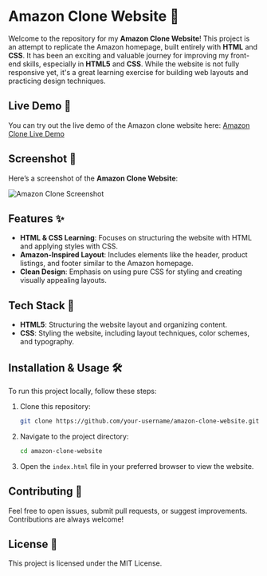 
# Amazon Clone Website 🛒

Welcome to the repository for my **Amazon Clone Website**! This project is an attempt to replicate the Amazon homepage, built entirely with **HTML** and **CSS**. It has been an exciting and valuable journey for improving my front-end skills, especially in **HTML5** and **CSS**. While the website is not fully responsive yet, it's a great learning exercise for building web layouts and practicing design techniques.

## Live Demo 🚀
You can try out the live demo of the Amazon clone website here: [Amazon Clone Live Demo](https://github.com/tajwone17.github.io/amazon-clone/)

## Screenshot 📸
Here’s a screenshot of the **Amazon Clone Website**:

![Amazon Clone Screenshot](https://github.com/tajwone17/amazon-clone-website/Images/project2.png)

## Features ✨
- **HTML & CSS Learning**: Focuses on structuring the website with HTML and applying styles with CSS.
- **Amazon-Inspired Layout**: Includes elements like the header, product listings, and footer similar to the Amazon homepage.
- **Clean Design**: Emphasis on using pure CSS for styling and creating visually appealing layouts.

## Tech Stack 🔧
- **HTML5**: Structuring the website layout and organizing content.
- **CSS**: Styling the website, including layout techniques, color schemes, and typography.

## Installation & Usage 🛠️
To run this project locally, follow these steps:

1. Clone this repository:
   ```bash
   git clone https://github.com/your-username/amazon-clone-website.git
   ```

2. Navigate to the project directory:
   ```bash
   cd amazon-clone-website
   ```

3. Open the `index.html` file in your preferred browser to view the website.

## Contributing 🤝
Feel free to open issues, submit pull requests, or suggest improvements. Contributions are always welcome!

## License 📄
This project is licensed under the MIT License.

